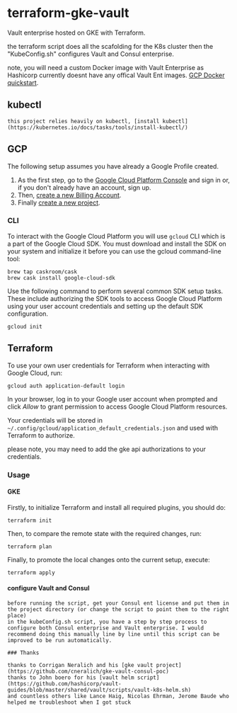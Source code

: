 # terraform-gke-vault

Vault enterprise hosted on GKE with Terraform.

the terraform script does all the scafolding for the K8s cluster then the "KubeConfig.sh" configures Vault and Consul enterprise.

note, you will need a custom Docker image with Vault Enterprise as Hashicorp currently doesnt have any offical Vault Ent images. [GCP Docker quickstart](https://cloud.google.com/cloud-build/docs/quickstart-docker).

## kubectl
    this project relies heavily on kubectl, [install kubectl](https://kubernetes.io/docs/tasks/tools/install-kubectl/)

## GCP

The following setup assumes you have already a Google Profile created.

1. As the first step, go to the [Google Cloud Platform Console](https://console.cloud.google.com/) and sign in or, if you don't already have an account, sign up.
2. Then, [create a new Billing Account](https://cloud.google.com/billing/docs/how-to/manage-billing-account).
3. Finally [create a new project](https://console.cloud.google.com/projectcreate).

### CLI

To interact with the Google Cloud Platform you will use `gcloud` CLI which is a part of the Google Cloud SDK. You must download and install the SDK on your system and initialize it before you can use the gcloud command-line tool:

    brew tap caskroom/cask
    brew cask install google-cloud-sdk

Use the following command to perform several common SDK setup tasks. These include authorizing the SDK tools to access Google Cloud Platform using your user account credentials and setting up the default SDK configuration.

    gcloud init

## Terraform

To use your own user credentials for Terraform when interacting with Google Cloud, run:

    gcloud auth application-default login

In your browser, log in to your Google user account when prompted and click _Allow_ to grant permission to access Google Cloud Platform resources.

Your credentials will be stored in `~/.config/gcloud/application_default_credentials.json` and used with Terraform to authorize.

please note,  you may need to add the gke api authorizations to your credentials. 

### Usage

#### GKE

Firstly, to initialize Terraform and install all required plugins, you should do:

    terraform init 

Then, to compare the remote state with the required changes, run:

    terraform plan

Finally, to promote the local changes onto the current setup, execute:

    terraform apply

#### configure Vault and Consul
    before running the script, get your Consul ent license and put them in the project directory (or change the script to point them to the right place)
    in the kubeConfig.sh script, you have a step by step process to configure both Consul enterprise and Vault enterprise. I would recommend doing this manually line by line until this script can be improved to be run automatically. 

    ### Thanks

    thanks to Corrigan Neralich and his [gke vault project](https://github.com/cneralich/gke-vault-consul-poc)
    thanks to John boero for his [vault helm script](https://github.com/hashicorp/vault-guides/blob/master/shared/vault/scripts/vault-k8s-helm.sh)
    and countless others like Lance Haig, Nicolas Ehrman, Jerome Baude who helped me troubleshoot when I got stuck

